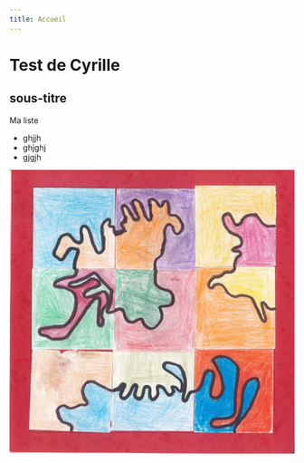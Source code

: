 ```yaml
---
title: Accueil
---
```

# Test de Cyrille

## sous-titre

Ma liste
* ghjjh
* ghjghj
* gjgjh

![dessins](ce2-arts-plast04.jpg)